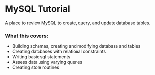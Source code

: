 # MySQL Tutorial
A place to review MySQL to create, query, and update database tables.

### What this covers:
- Building schemas, creating and modifying database and tables
- Creating databases with relational constraints
- Writing basic sql statements
- Assess data using varying queries
- Creating store routines


